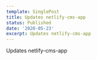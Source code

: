 ```yaml
---
template: SinglePost
title: Updates netlify-cms-app
status: Published
date: '2020-05-23'
excerpt: Updates netlify-cms-app
---
```

Updates netlify-cms-app